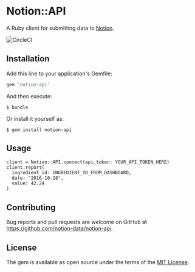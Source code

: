 # Notion::API



A Ruby client for submitting data to [Notion](http://usenotion.com).

![CircleCI](https://img.shields.io/circleci/project/github/notion-data/notion-ruby.svg)

## Installation

Add this line to your application's Gemfile:

```ruby
gem 'notion-api'
```

And then execute:

    $ bundle

Or install it yourself as:

    $ gem install notion-api

## Usage

```
client = Notion::API.connect(api_token: YOUR_API_TOKEN_HERE)
client.report(
  ingredient_id: INGREDIENT_ID_FROM_DASHBOARD,
  date: "2016-10-28",
  value: 42.24
)
```

## Contributing

Bug reports and pull requests are welcome on GitHub at https://github.com/notion-data/notion-api.

## License

The gem is available as open source under the terms of the [MIT License](http://opensource.org/licenses/MIT).
